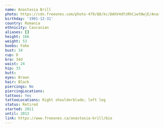 ```yaml
---
name: Anastasia Brill
photo: https://cdn.freeones.com/photo-479/Q8/kc/DAhV4dYzRhCiwtNwjE/Anastasia-Brill-avatar-001_teaser.jpg?c=1581088302
birthday: '1991-12-31'
country: Romania
ethnicity: Caucasian
aliases: []
height: 166
weight: 53
boobs: Fake
bust: 34
cup: D
bra: 34d
waist: 24
hip: 33
butt:
eyes: Brown
hair: Black
piercings: No
piercingLocations:
tattoos: Yes
tattooLocations: Right shoulderblade; left leg
status: Retired
started: 2011
until: 2013
link: https://www.freeones.ca/anastasia-brill/bio
---
```


